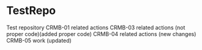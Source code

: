 # TestRepo
Test repository
CRMB-01 related actions
CRMB-03 related actions (not proper code)(added proper code)
CRMB-04 related actions (new changes)
CRMB-05 work (updated)